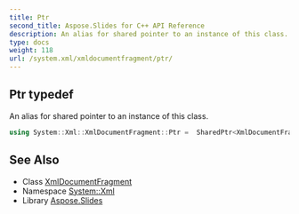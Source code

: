 ```yaml
---
title: Ptr
second_title: Aspose.Slides for C++ API Reference
description: An alias for shared pointer to an instance of this class.
type: docs
weight: 118
url: /system.xml/xmldocumentfragment/ptr/
---
```

## Ptr typedef


An alias for shared pointer to an instance of this class.

```cpp
using System::Xml::XmlDocumentFragment::Ptr =  SharedPtr<XmlDocumentFragment>
```

## See Also

* Class [XmlDocumentFragment](../)
* Namespace [System::Xml](../../)
* Library [Aspose.Slides](../../../)
